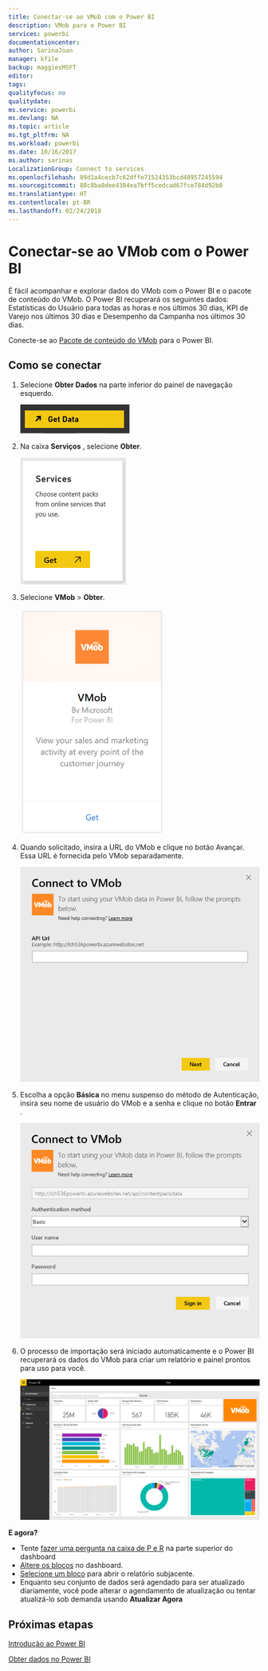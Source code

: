 ```yaml
---
title: Conectar-se ao VMob com o Power BI
description: VMob para o Power BI
services: powerbi
documentationcenter: 
author: SarinaJoan
manager: kfile
backup: maggiesMSFT
editor: 
tags: 
qualityfocus: no
qualitydate: 
ms.service: powerbi
ms.devlang: NA
ms.topic: article
ms.tgt_pltfrm: NA
ms.workload: powerbi
ms.date: 10/16/2017
ms.author: sarinas
LocalizationGroup: Connect to services
ms.openlocfilehash: 89d1a4cecb7c62dffe71524353bcd48957245594
ms.sourcegitcommit: 88c8ba8dee4384ea7bff5cedcad67fce784d92b0
ms.translationtype: HT
ms.contentlocale: pt-BR
ms.lasthandoff: 02/24/2018
---
```

# <a name="connect-to-vmob-with-power-bi"></a>Conectar-se ao VMob com o Power BI
É fácil acompanhar e explorar dados do VMob com o Power BI e o pacote de conteúdo do VMob. O Power BI recuperará os seguintes dados: Estatísticas do Usuário para todas as horas e nos últimos 30 dias, KPI de Varejo nos últimos 30 dias e Desempenho da Campanha nos últimos 30 dias.

Conecte-se ao [Pacote de conteúdo do VMob](https://app.powerbi.com/getdata/services/vmob) para o Power BI.

## <a name="how-to-connect"></a>Como se conectar
1. Selecione **Obter Dados** na parte inferior do painel de navegação esquerdo.
   
    ![](media/service-connect-to-vmob/getdata.png)
2. Na caixa **Serviços** , selecione **Obter**.
   
   ![](media/service-connect-to-vmob/services.png)
3. Selecione **VMob** \> **Obter**.
   
   ![](media/service-connect-to-vmob/vmob.png)
4. Quando solicitado, insira a URL do VMob e clique no botão Avançar. Essa URL é fornecida pelo VMob separadamente.
   
    ![](media/service-connect-to-vmob/params.png)
5. Escolha a opção **Básica** no menu suspenso do método de Autenticação, insira seu nome de usuário do VMob e a senha e clique no botão **Entrar** .
   
    ![](media/service-connect-to-vmob/creds.png)
6. O processo de importação será iniciado automaticamente e o Power BI recuperará os dados do VMob para criar um relatório e painel prontos para uso para você.
   
   ![](media/service-connect-to-vmob/dashboard2.png)

**E agora?**

* Tente [fazer uma pergunta na caixa de P e R](power-bi-q-and-a.md) na parte superior do dashboard
* [Altere os blocos](service-dashboard-edit-tile.md) no dashboard.
* [Selecione um bloco](service-dashboard-tiles.md) para abrir o relatório subjacente.
* Enquanto seu conjunto de dados será agendado para ser atualizado diariamente, você pode alterar o agendamento de atualização ou tentar atualizá-lo sob demanda usando **Atualizar Agora**

## <a name="next-steps"></a>Próximas etapas
[Introdução ao Power BI](service-get-started.md)

[Obter dados no Power BI](service-get-data.md)

